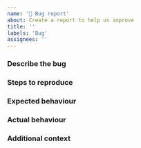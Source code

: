 ```yaml
---
name: '🐞 Bug report'
about: Create a report to help us improve
title: ''
labels: 'Bug'
assignees: ''
---
```


<!-- For help and support please go to Stack Exchange: -->
<!-- https://security.stackexchange.com/questions/tagged/owasp-crs -->

### Describe the bug

<!-- A clear and concise description of what the bug is. -->

### Steps to reproduce

<!-- Include steps that will help us recreate the issue. -->

### Expected behaviour

<!-- A clear and concise description of what you expected to happen. -->

### Actual behaviour

<!-- A clear and concise description of what actually happened. -->
<!-- If applicable, add screenshots to help explain your problem. -->

### Additional context

<!-- Add any other context about the problem here. -->
